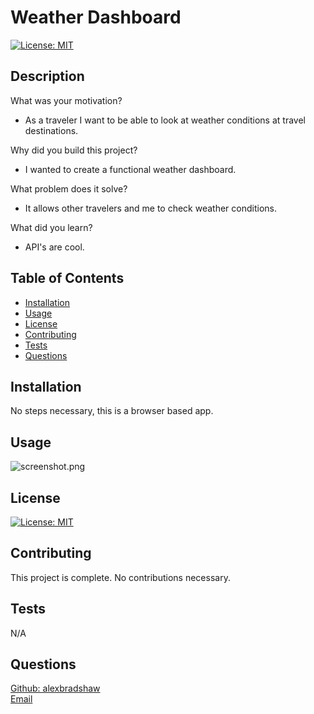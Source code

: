 
# Weather Dashboard
[![License: MIT](https://img.shields.io/badge/License-MIT-yellow.svg)](https://opensource.org/licenses/MIT)
## Description
What was your motivation? 
- As a traveler I want to be able to look at weather conditions at travel destinations.

Why did you build this project?
- I wanted to create a functional weather dashboard.

What problem does it solve?  
- It allows other travelers and me to check weather conditions.

What did you learn?
- API's are cool.

## Table of Contents
- [Installation](#installation)
- [Usage](#usage)
- [License](#license)
- [Contributing](#contributing)
- [Tests](#tests)
- [Questions](#questions)
## Installation
No steps necessary, this is a browser based app.
## Usage
![screenshot.png](assets/$screenshot.jpg?raw=true)
## License
[![License: MIT](https://img.shields.io/badge/License-MIT-yellow.svg)](https://opensource.org/licenses/MIT)
## Contributing
This project is complete. No contributions necessary.
## Tests
N/A
## Questions
[Github: alexbradshaw](https://github.com/alexbradshaw) <br>
[Email](mailto:alexanderbradshaw5@gmail.com)
